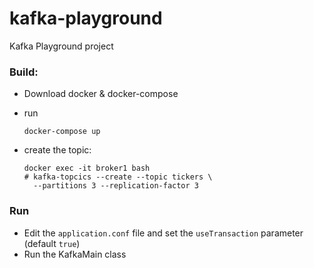 # kafka-playground
Kafka Playground project

### Build:
* Download docker & docker-compose
* run
  
  ```docker-compose up```
* create the topic:

  ```
  docker exec -it broker1 bash
  # kafka-topcics --create --topic tickers \
    --partitions 3 --replication-factor 3
  ```

### Run
* Edit the `application.conf` file and set the `useTransaction` parameter (default `true`)
* Run the KafkaMain class